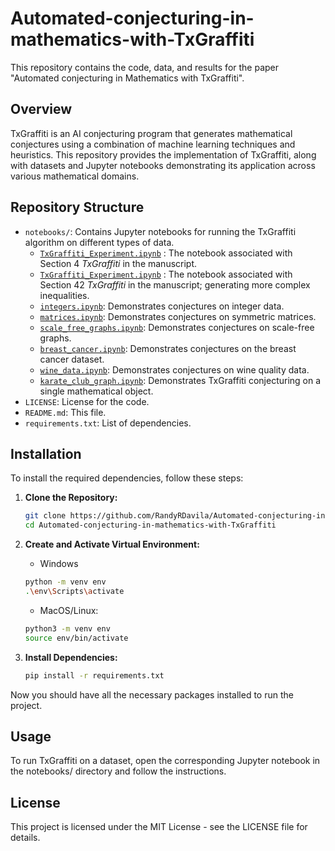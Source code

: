 # Automated-conjecturing-in-mathematics-with-TxGraffiti

This repository contains the code, data, and results for the paper "Automated conjecturing in Mathematics with TxGraffiti".

## Overview

TxGraffiti is an AI conjecturing program that generates mathematical conjectures using a combination of machine learning techniques and heuristics. This repository provides the implementation of TxGraffiti, along with datasets and Jupyter notebooks demonstrating its application across various mathematical domains.

## Repository Structure

- `notebooks/`: Contains Jupyter notebooks for running the TxGraffiti algorithm on different types of data.
  - [`TxGraffiti_Experiment.ipynb`](https://colab.research.google.com/github/RandyRDavila/AI-discovery-in-mathematics-with-TxGraffiti/blob/main/notebooks/TxGraffiti_Experiment.ipynb) : The notebook associated with Section 4 *TxGraffiti* in the manuscript.
  - [`TxGraffiti_Experiment.ipynb`](https://colab.research.google.com/github/RandyRDavila/AI-discovery-in-mathematics-with-TxGraffiti/blob/main/notebooks/MoreComplexLinearInequalities.ipynb) : The notebook associated with Section 42 *TxGraffiti* in the manuscript; generating more complex inequalities.
  - [`integers.ipynb`](https://colab.research.google.com/github/RandyRDavila/AI-discovery-in-mathematics-with-TxGraffiti/blob/main/notebooks/integers.ipynb): Demonstrates conjectures on integer data.
  - [`matrices.ipynb`](https://colab.research.google.com/github/RandyRDavila/AI-discovery-in-mathematics-with-TxGraffiti/blob/main/notebooks/matrices.ipynb): Demonstrates conjectures on symmetric matrices.
  - [`scale_free_graphs.ipynb`](https://colab.research.google.com/github/RandyRDavila/AI-discovery-in-mathematics-with-TxGraffiti/blob/main/notebooks/scale_free_graphs.ipynb): Demonstrates conjectures on scale-free graphs.
  - [`breast_cancer.ipynb`](https://colab.research.google.com/github/RandyRDavila/AI-discovery-in-mathematics-with-TxGraffiti/blob/main/notebooks/breast_cancer.ipynb): Demonstrates conjectures on the breast cancer dataset.
  - [`wine_data.ipynb`](https://colab.research.google.com/github/RandyRDavila/AI-discovery-in-mathematics-with-TxGraffiti/blob/main/notebooks/wine_data.ipynb): Demonstrates conjectures on wine quality data.
  - [`karate_club_graph.ipynb`](https://colab.research.google.com/github/RandyRDavila/AI-discovery-in-mathematics-with-TxGraffiti/blob/main/notebooks/karate_club_graph.ipynb): Demonstrates TxGraffiti conjecturing on a single mathematical object.
- `LICENSE`: License for the code.
- `README.md`: This file.
- `requirements.txt`: List of dependencies.

## Installation

To install the required dependencies, follow these steps:

1. **Clone the Repository:**
   ```bash
   git clone https://github.com/RandyRDavila/Automated-conjecturing-in-mathematics-with-TxGraffiti.git
   cd Automated-conjecturing-in-mathematics-with-TxGraffiti
   ```

2. **Create and Activate Virtual Environment:**
    * Windows
    ```bash
    python -m venv env
    .\env\Scripts\activate
    ```
    * MacOS/Linux:
    ```bash
    python3 -m venv env
    source env/bin/activate
    ```

3. **Install Dependencies:**
    ```bash
    pip install -r requirements.txt
    ```
Now you should have all the necessary packages installed to run the project.

## Usage

To run TxGraffiti on a dataset, open the corresponding Jupyter notebook in the notebooks/ directory and follow the instructions.


## License

This project is licensed under the MIT License - see the LICENSE file for details.